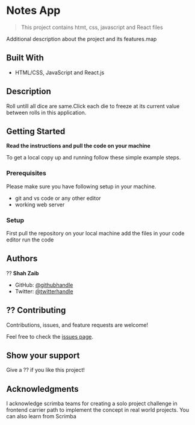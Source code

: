 # Notes App

> This project contains htmt, css, javascript and React files

Additional description about the project and its features.map 

## Built With

- HTML/CSS, JavaScript and React.js  


## Description

Roll untill all dice are same.Click each die to freeze at its current value between rolls in this application. 



## Getting Started

**Read the instructions and pull the code on your machine**



To get a local copy up and running follow these simple example steps.

### Prerequisites
Please make sure you have following setup in your machine.
* git and vs code or any other editor
*  working web server 


### Setup
First pull the repository on your local machine 
add the files in your code editor 
run the code


## Authors


?? **Shah Zaib**

- GitHub: [@githubhandle](https://github.com/shahzaaib)
- Twitter: [@twitterhandle](https://twitter.com/@zaibshah11)


## ?? Contributing

Contributions, issues, and feature requests are welcome!

Feel free to check the [issues page](../../issues/).

## Show your support

Give a ?? if you like this project!

## Acknowledgments

I acknowledge scrimba teams for creating a solo project challenge in frontend carrier path to implement the concept in real world projects. You can also learn from Scrimba

